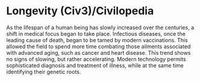 # Longevity (Civ3)/Civilopedia

As the lifespan of a human being has slowly increased over the centuries, a shift in medical focus began to take place. Infectious diseases, once the leading cause of death, began to be tamed by modern vaccinations. This allowed the field to spend more time combating those ailments associated with advanced aging, such as cancer and heart disease. This trend shows no signs of slowing, but rather accelerating. Modern technology permits sophisticated diagnosis and treatment of illness, while at the same time identifying their genetic roots.